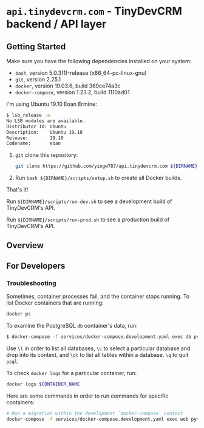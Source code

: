 # `api.tinydevcrm.com` - TinyDevCRM backend / API layer

## Getting Started

Make sure you have the following dependencies installed on your system:

-   `bash`, version 5.0.3(1)-release (x86_64-pc-linux-gnu)
-   `git`, version 2.25.1
-   `docker`, version 19.03.6, build 369ce74a3c
-   `docker-compose`, version 1.23.2, build 1110ad01

I'm using Ubuntu 19.10 Eoan Ermine:

```bash
$ lsb_release -a
No LSB modules are available.
Distributor ID: Ubuntu
Description:    Ubuntu 19.10
Release:        19.10
Codename:       eoan
```

1.  `git` clone this repository:

    ```bash
    git clone https://github.com/yingw787/api.tinydevcrm.com ${DIRNAME}/
    ```

2.  Run `bash ${DIRNAME}/scripts/setup.sh` to create all Docker builds.

That's it!

Run `${DIRNAME}/scripts/run-dev.sh` to see a development build of TinyDevCRM's API.

Run `${DIRNAME}/scripts/run-prod.sh` to see a production build of TinyDevCRM's API.

## Overview

## For Developers

### Troubleshooting

Sometimes, container processes fail, and the container stops running. To list
Docker containers that are running:

```bash
docker ps
```

To examine the PostgreSQL `db` container's data, run:

```bash
$ docker-compose -f services/docker-compose.development.yaml exec db psql --username=$YOUR_USERNAME --dbname=$YOUR_DATABASE_NAME
```

Use `\l` in order to list all databases, `\c` to select a particular database
and drop into its context, and `\dt` to list all tables within a database. `\q`
to quit `psql`.

To check `docker logs` for a particular container, run:

```bash
docker logs $CONTAINER_NAME
```

Here are some commands in order to run commands for specific containers:

```bash
# Run a migration within the development `docker-compose` context
docker-compose -f services/docker-compose.development.yaml exec web python manage.py migrate --noinput
```
